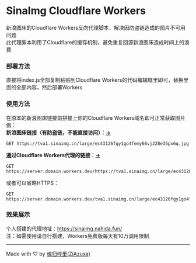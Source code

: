 # SinaImg Cloudflare Workers
新浪图床的Cloudflare Workers反向代理脚本，解决因防盗链造成的图片不可用问题<br>
此代理脚本利用了Cloudflare的缓存机制，避免重复回源新浪图床造成时间上的浪费

### 部署方法
直接将index.js全部复制粘贴到Cloudflare Workers的代码编辑框里即可，替换里面的全部内容，然后部署Workers

### 使用方法
在原本的新浪图床链接前拼接上你的Cloudflare Workers域名即可正常获取图片<br>
例：<br>
<b>新浪图床链接（有防盗链，不能直接访问）：<a href='https://tva1.sinaimg.cn/large/ec43126fgy1go4femy66vj228e35px6q.jpg'>→</a></b>
```HTTP
GET https://tva1.sinaimg.cn/large/ec43126fgy1go4femy66vj228e35px6q.jpg
```
<b>通过Cloudflare Workers代理的链接：<a href='https://sinaimg.nahida.fun/https://tva1.sinaimg.cn/large/ec43126fgy1go4femy66vj228e35px6q.jpg'>→</a></b>
```HTTP
GET https://server.domain.workers.dev/https://tva1.sinaimg.cn/large/ec43126fgy1go4femy66vj228e35px6q.jpg
```
或者可以省略HTTPS：
```HTTP
GET https://server.domain.workers.dev/tva1.sinaimg.cn/large/ec43126fgy1go4femy66vj228e35px6q.jpg
```

### 效果展示
个人搭建的代理地址：https://sinaimg.nahida.fun/<br>
注：如需使用请自行搭建，Workers免费版每天有10万调用限制

---

Made with ♡ by [魂归梓里(ZiAzusa)](https://about.sukimoe.cn/)
